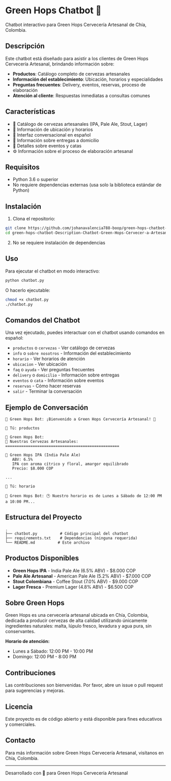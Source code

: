 # Green Hops Chatbot 🍺

Chatbot interactivo para Green Hops Cervecería Artesanal de Chía, Colombia.

## Descripción

Este chatbot está diseñado para asistir a los clientes de Green Hops Cervecería Artesanal, brindando información sobre:

- **Productos**: Catálogo completo de cervezas artesanales
- **Información del establecimiento**: Ubicación, horarios y especialidades
- **Preguntas frecuentes**: Delivery, eventos, reservas, proceso de elaboración
- **Atención al cliente**: Respuestas inmediatas a consultas comunes

## Características

- 🍺 Catálogo de cervezas artesanales (IPA, Pale Ale, Stout, Lager)
- 📍 Información de ubicación y horarios
- 💬 Interfaz conversacional en español
- 🚚 Información sobre entregas a domicilio
- 🎉 Detalles sobre eventos y catas
- ⚙️ Información sobre el proceso de elaboración artesanal

## Requisitos

- Python 3.6 o superior
- No requiere dependencias externas (usa solo la biblioteca estándar de Python)

## Instalación

1. Clona el repositorio:
```bash
git clone https://github.com/johanavalencia788-boop/green-hops-chatbot-Description-Chatbot-Green-Hops-Cervecer-a-Artesanal---Ch-a-Colombia.git
cd green-hops-chatbot-Description-Chatbot-Green-Hops-Cervecer-a-Artesanal---Ch-a-Colombia
```

2. No se requiere instalación de dependencias

## Uso

Para ejecutar el chatbot en modo interactivo:

```bash
python chatbot.py
```

O hacerlo ejecutable:

```bash
chmod +x chatbot.py
./chatbot.py
```

## Comandos del Chatbot

Una vez ejecutado, puedes interactuar con el chatbot usando comandos en español:

- `productos` o `cervezas` - Ver catálogo de cervezas
- `info` o `sobre nosotros` - Información del establecimiento
- `horario` - Ver horarios de atención
- `ubicacion` - Ver ubicación
- `faq` o `ayuda` - Ver preguntas frecuentes
- `delivery` o `domicilio` - Información sobre entregas
- `eventos` o `cata` - Información sobre eventos
- `reservas` - Cómo hacer reservas
- `salir` - Terminar la conversación

## Ejemplo de Conversación

```
🤖 Green Hops Bot: ¡Bienvenido a Green Hops Cervecería Artesanal! 🍺

💬 Tú: productos

🤖 Green Hops Bot: 
🍺 Nuestras Cervezas Artesanales:
==================================================

📌 Green Hops IPA (India Pale Ale)
   ABV: 6.5%
   IPA con aroma cítrico y floral, amargor equilibrado
   Precio: $8.000 COP

...

💬 Tú: horario

🤖 Green Hops Bot: 🕐 Nuestro horario es de Lunes a Sábado de 12:00 PM a 10:00 PM...
```

## Estructura del Proyecto

```
.
├── chatbot.py          # Código principal del chatbot
├── requirements.txt    # Dependencias (ninguna requerida)
└── README.md          # Este archivo
```

## Productos Disponibles

- **Green Hops IPA** - India Pale Ale (6.5% ABV) - $8.000 COP
- **Pale Ale Artesanal** - American Pale Ale (5.2% ABV) - $7.000 COP
- **Stout Colombiana** - Coffee Stout (7.0% ABV) - $9.000 COP
- **Lager Fresca** - Premium Lager (4.8% ABV) - $6.500 COP

## Sobre Green Hops

Green Hops es una cervecería artesanal ubicada en Chía, Colombia, dedicada a producir cervezas de alta calidad utilizando únicamente ingredientes naturales: malta, lúpulo fresco, levadura y agua pura, sin conservantes.

**Horario de atención:**
- Lunes a Sábado: 12:00 PM - 10:00 PM
- Domingo: 12:00 PM - 8:00 PM

## Contribuciones

Las contribuciones son bienvenidas. Por favor, abre un issue o pull request para sugerencias y mejoras.

## Licencia

Este proyecto es de código abierto y está disponible para fines educativos y comerciales.

## Contacto

Para más información sobre Green Hops Cervecería Artesanal, visítanos en Chía, Colombia.

---

Desarrollado con 🍺 para Green Hops Cervecería Artesanal